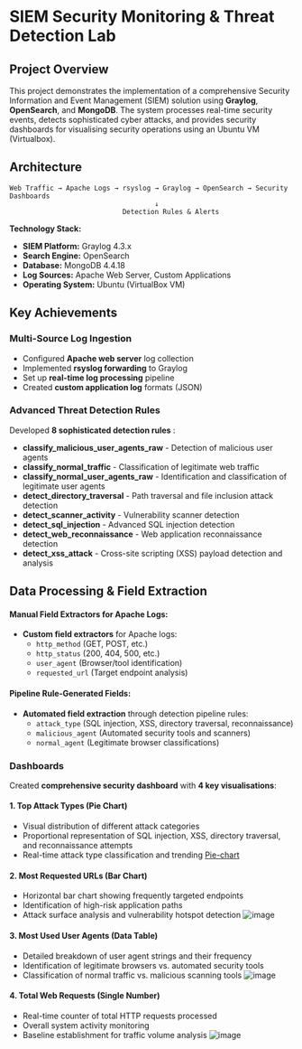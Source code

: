 # SIEM Security Monitoring & Threat Detection Lab

## Project Overview

This project demonstrates the implementation of a comprehensive Security Information and Event Management (SIEM) solution using **Graylog**, **OpenSearch**, and **MongoDB**. The system processes real-time security events, detects sophisticated cyber attacks, and provides security dashboards for visualising security operations using an Ubuntu VM (Virtualbox).

##  Architecture

```
Web Traffic → Apache Logs → rsyslog → Graylog → OpenSearch → Security Dashboards
                                    ↓
                            Detection Rules & Alerts
```

**Technology Stack:**
- **SIEM Platform:** Graylog 4.3.x
- **Search Engine:** OpenSearch
- **Database:** MongoDB 4.4.18
- **Log Sources:** Apache Web Server, Custom Applications
- **Operating System:** Ubuntu (VirtualBox VM)

##  Key Achievements

###  Multi-Source Log Ingestion
- Configured **Apache web server** log collection
- Implemented **rsyslog forwarding** to Graylog
- Set up **real-time log processing** pipeline
- Created **custom application log** formats (JSON)

###  Advanced Threat Detection Rules
Developed **8 sophisticated detection rules** :
- **classify_malicious_user_agents_raw** - Detection of malicious user agents
- **classify_normal_traffic** - Classification of legitimate web traffic
- **classify_normal_user_agents_raw** - Identification and classification of legitimate user agents
- **detect_directory_traversal** - Path traversal and file inclusion attack detection
- **detect_scanner_activity** - Vulnerability scanner detection
- **detect_sql_injection** - Advanced SQL injection  detection
- **detect_web_reconnaissance** - Web application reconnaissance detection
- **detect_xss_attack** - Cross-site scripting (XSS) payload detection and analysis

## Data Processing & Field Extraction

#### Manual Field Extractors for Apache Logs:
- **Custom field extractors** for Apache logs:
  - `http_method` (GET, POST, etc.)
  - `http_status` (200, 404, 500, etc.)
  - `user_agent` (Browser/tool identification)
  - `requested_url` (Target endpoint analysis)

#### Pipeline Rule-Generated Fields:
- **Automated field extraction** through detection pipeline rules:
  - `attack_type` (SQL injection, XSS, directory traversal, reconnaissance)
  - `malicious_agent` (Automated security tools and scanners)
  - `normal_agent` (Legitimate browser classifications)

### Dashboards
Created **comprehensive security dashboard** with **4 key visualisations**:

#### 1. Top Attack Types (Pie Chart)
- Visual distribution of different attack categories
- Proportional representation of SQL injection, XSS, directory traversal, and reconnaissance attempts
- Real-time attack type classification and trending
  [Pie-chart](https://github.com/user-attachments/assets/cdf41e19-96be-4924-85e1-ae786200e150)

#### 2. Most Requested URLs (Bar Chart)
- Horizontal bar chart showing frequently targeted endpoints
- Identification of high-risk application paths
- Attack surface analysis and vulnerability hotspot detection
![image](https://github.com/user-attachments/assets/7fa6f329-9b30-49e8-b00a-79519ff89ad0)

#### 3. Most Used User Agents (Data Table)
- Detailed breakdown of user agent strings and their frequency
- Identification of legitimate browsers vs. automated security tools
- Classification of normal traffic vs. malicious scanning tools
  ![image](https://github.com/user-attachments/assets/d5d081a3-8b93-4e4d-9f13-14a75b14a5f6)
  
#### 4. Total Web Requests (Single Number)
- Real-time counter of total HTTP requests processed
- Overall system activity monitoring
- Baseline establishment for traffic volume analysis
  ![image](https://github.com/user-attachments/assets/2b8329a5-d690-4383-ba44-bdd308324207)


